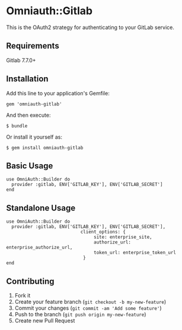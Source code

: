 # Omniauth::Gitlab

This is the OAuth2 strategy for authenticating to your GitLab service.

## Requirements

Gitlab 7.7.0+
 
## Installation

Add this line to your application's Gemfile:

    gem 'omniauth-gitlab'

And then execute:

    $ bundle

Or install it yourself as:

    $ gem install omniauth-gitlab

## Basic Usage

    use OmniAuth::Builder do
      provider :gitlab, ENV['GITLAB_KEY'], ENV['GITLAB_SECRET']
    end

## Standalone Usage

    use OmniAuth::Builder do
      provider :gitlab, ENV['GITLAB_KEY'], ENV['GITLAB_SECRET'], 
                                client_options: {
                                     site: enterprise_site,
                                     authorize_url: enterprise_authorize_url,
                                     token_url: enterprise_token_url
                                 }      
    end

## Contributing

1. Fork it
2. Create your feature branch (`git checkout -b my-new-feature`)
3. Commit your changes (`git commit -am 'Add some feature'`)
4. Push to the branch (`git push origin my-new-feature`)
5. Create new Pull Request
